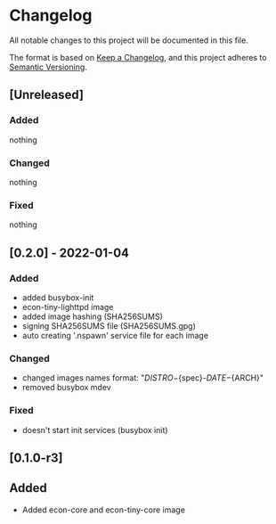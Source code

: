 # Changelog
All notable changes to this project will be documented in this file.

The format is based on [Keep a Changelog](https://keepachangelog.com/en/1.0.0/),
and this project adheres to [Semantic Versioning](https://semver.org/spec/v2.0.0.html).

## [Unreleased]

### Added

nothing

### Changed

nothing

### Fixed

nothing

## [0.2.0] - 2022-01-04

### Added

* added busybox-init
* econ-tiny-lighttpd image
* added image hashing (SHA256SUMS)
* signing SHA256SUMS file (SHA256SUMS.gpg)
* auto creating '.nspawn' service file for each image

### Changed

* changed images names format: "${DISTRO}-${spec}-${DATE}-${ARCH}"
* removed busybox mdev

### Fixed

* doesn't start init services (busybox init)

## [0.1.0-r3]

## Added

* Added econ-core and econ-tiny-core image
